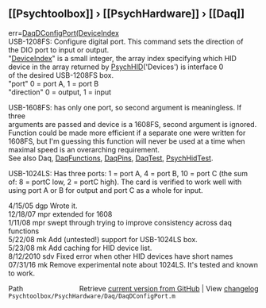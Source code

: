 ## [[Psychtoolbox]] &#8250; [[PsychHardware]] &#8250; [[Daq]]

err=[DaqDConfigPort](DaqDConfigPort)[(DeviceIndex]((DeviceIndex),port,direction)  
USB-1208FS: Configure digital port. This command sets the direction of  
the DIO port to input or output.  
"[DeviceIndex](DeviceIndex)" is a small integer, the array index specifying which HID  
      device in the array returned by [PsychHID](PsychHID)('Devices') is interface 0  
      of the desired USB-1208FS box.  
"port" 0 = port A, 1 = port B  
"direction" 0 = output, 1 = input  
  
USB-1608FS: has only one port, so second argument is meaningless.  If three  
arguments are passed and device is a 1608FS, second argument is ignored.  
Function could be made more efficient if a separate one were written for  
1608FS, but I'm guessing this function will never be used at a time when   
maximal speed is an overarching requirement.    
See also Daq, [DaqFunctions](DaqFunctions), [DaqPins](DaqPins), [DaqTest](DaqTest), [PsychHidTest](PsychHidTest).  
  
USB-1024LS: Has three ports: 1 = port A, 4 = port B, 10 = port C (the sum  
of: 8 = portC low, 2 = portC high). The card is verified to work well with  
using port A or B for output and port C as a whole for input.  
  
4/15/05   dgp Wrote it.  
12/18/07  mpr extended for 1608  
1/11/08   mpr swept through trying to improve consistency across daq  
                functions  
5/22/08   mk  Add (untested!) support for USB-1024LS box.   
5/23/08   mk  Add caching for HID device list.   
8/12/2010 sdv Fixed error when other HID devices have short names  
07/31/16  mk  Remove experimental note about 1024LS. It's tested and known to work.  




<div class="code_header" style="text-align:right;">
  <span style="float:left;">Path&nbsp;&nbsp;</span> <span class="counter">Retrieve <a href=
  "https://raw.github.com/Psychtoolbox-3/Psychtoolbox-3/beta/Psychtoolbox/PsychHardware/Daq/DaqDConfigPort.m">current version from GitHub</a> | View <a href=
  "https://github.com/Psychtoolbox-3/Psychtoolbox-3/commits/beta/Psychtoolbox/PsychHardware/Daq/DaqDConfigPort.m">changelog</a></span>
</div>
<div class="code">
  <code>Psychtoolbox/PsychHardware/Daq/DaqDConfigPort.m</code>
</div>

